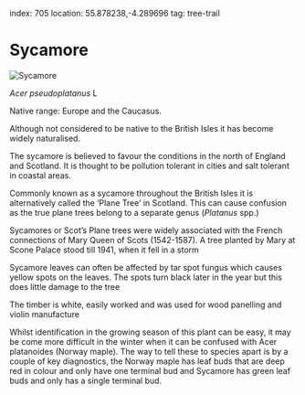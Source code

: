 index: 705
location: 55.878238,-4.289696
tag: tree-trail

# Sycamore

![Sycamore](sycamore.jpg)

<p class="species-info"><em>Acer pseudoplatanus</em> L</p>

Native range: Europe and the Caucasus.

Although not considered to be native to the British Isles it has become widely naturalised.

The sycamore is believed to favour the conditions in the north of England and Scotland. It is thought to be
  pollution tolerant in cities and salt tolerant in coastal areas.

Commonly known as a sycamore throughout the British Isles it is alternatively called the ‘Plane Tree’ in Scotland.
  This can cause confusion as the true plane trees belong to a separate genus (_Platanus_ spp.)

Sycamores or Scot’s Plane trees were widely associated with the French connections of Mary Queen of Scots (1542-1587).
  A tree planted by Mary at Scone Palace stood till 1941, when it fell in a storm

Sycamore leaves can often be affected by tar spot fungus which causes yellow spots on the leaves.
  The spots turn black later in the year but this does little damage to the tree

The timber is white, easily worked and was used for wood panelling and violin manufacture

Whilst identification in the growing season of this plant can be easy, it may be come more difficult in the winter when
it can be confused with Acer platanoides (Norway maple). The way to tell these to species apart is by a couple of key
diagnostics, the Norway maple has leaf buds that are deep red in colour and only have one terminal bud and Sycamore has
green leaf buds and only has a single terminal bud.